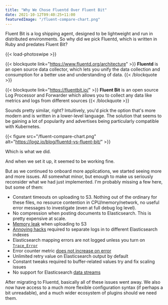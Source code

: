```yaml
---
title: "Why We Chose Fluentd Over Fluent Bit"
date: 2021-10-12T09:40:25+11:00
featuredImage: "/fluent-compare-chart.png"
---
```


Fluent Bit is a log shipping agent, designed to be lightweight and run in distributed environments. So why did we pick Fluentd, which is written in Ruby and predates Fluent Bit?

<!--more-->

{{< load-photoswipe >}}

{{< blockquote link="https://www.fluentd.org/architecture" >}}
**Fluentd** is an open source data collector, which lets you unify the data collection and consumption for a better use and understanding of data.
{{< /blockquote >}}

{{< blockquote link="https://fluentbit.io/" >}}
**Fluent Bit** is an open source Log Processor and Forwarder which allows you to collect any data like metrics and logs from different sources
{{< /blockquote >}}


Sounds pretty similar, right? Intuitively, you'd pick the option that's more modern and is written in a lower-level language. The solution that seems to be gaining a lot of popularity and advertises being particularly compatible with Kubernetes.

{{< figure src="/fluent-compare-chart.png" alt="https://logz.io/blog/fluentd-vs-fluent-bit/" >}}

Which is what we did.

And when we set it up, it seemed to be working fine.

But as we continued to onboard more applications, we started seeing more and more issues. All somewhat minor, but enough to make us seriously reconsider what we had just implemented. I'm probably missing a few here, but some of them:

  * Constant timeouts on uploading to S3. Nothing out of the ordinary for these files, no resource contention in CPU/memory/network, no useful error messages to investigate (even at full debug log level).
  * No compression when posting documents to Elasticsearch. This is pretty expensive at scale.
  * [Memory leak](https://github.com/fluent/fluent-bit/issues/3204) when uploading to S3
  * [Annoying hacks](https://github.com/fluent/fluent-bit/issues/1775) required to separate logs in to different Elasticsearch indexes
  * Elasticsearch mapping errors are not logged unless you turn on [`Trace_Error`](https://github.com/fluent/fluent-bit/issues/1942#issuecomment-727109055)
  * Error counter metric [does not increase on error](https://github.com/fluent/fluent-bit/issues/1935)
  * Unlimited retry value on Elasticsearch output by default
  * Constant tweaks required to buffer-related values try and fix scaling issues
  * No support for Elasticsearch [data streams](https://github.com/uken/fluent-plugin-elasticsearch#configuration---elasticsearch-output-data-stream)

After migrating to Fluentd, basically all of these issues went away. We also now have access to a much more flexible configuration syntax (if perhaps a bit unreadable), and a much wider ecosystem of plugins should we need them.
